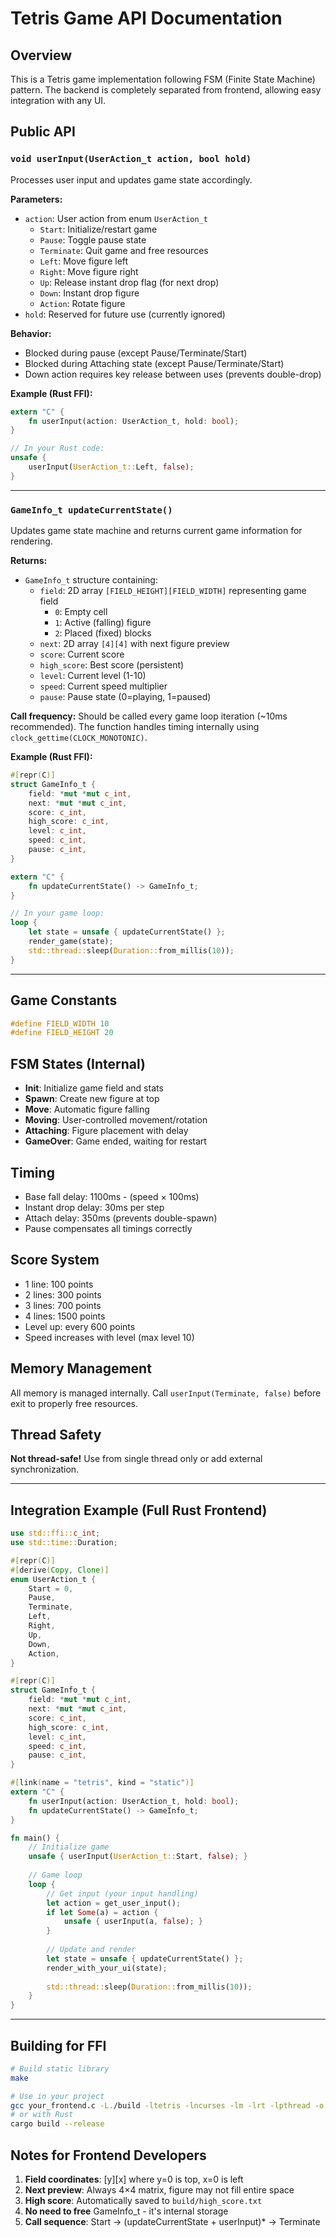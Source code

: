 # Tetris Game API Documentation

## Overview

This is a Tetris game implementation following FSM (Finite State Machine) pattern.
The backend is completely separated from frontend, allowing easy integration with any UI.

## Public API

### `void userInput(UserAction_t action, bool hold)`

Processes user input and updates game state accordingly.

**Parameters:**

- `action`: User action from enum `UserAction_t`
  - `Start`: Initialize/restart game
  - `Pause`: Toggle pause state
  - `Terminate`: Quit game and free resources
  - `Left`: Move figure left
  - `Right`: Move figure right
  - `Up`: Release instant drop flag (for next drop)
  - `Down`: Instant drop figure
  - `Action`: Rotate figure
- `hold`: Reserved for future use (currently ignored)

**Behavior:**

- Blocked during pause (except Pause/Terminate/Start)
- Blocked during Attaching state (except Pause/Terminate/Start)
- Down action requires key release between uses (prevents double-drop)

**Example (Rust FFI):**

```rust
extern "C" {
    fn userInput(action: UserAction_t, hold: bool);
}

// In your Rust code:
unsafe {
    userInput(UserAction_t::Left, false);
}
```

---

### `GameInfo_t updateCurrentState()`

Updates game state machine and returns current game information for rendering.

**Returns:**

- `GameInfo_t` structure containing:
  - `field`: 2D array `[FIELD_HEIGHT][FIELD_WIDTH]` representing game field
    - `0`: Empty cell
    - `1`: Active (falling) figure
    - `2`: Placed (fixed) blocks
  - `next`: 2D array `[4][4]` with next figure preview
  - `score`: Current score
  - `high_score`: Best score (persistent)
  - `level`: Current level (1-10)
  - `speed`: Current speed multiplier
  - `pause`: Pause state (0=playing, 1=paused)

**Call frequency:**
Should be called every game loop iteration (~10ms recommended).
The function handles timing internally using `clock_gettime(CLOCK_MONOTONIC)`.

**Example (Rust FFI):**

```rust
#[repr(C)]
struct GameInfo_t {
    field: *mut *mut c_int,
    next: *mut *mut c_int,
    score: c_int,
    high_score: c_int,
    level: c_int,
    speed: c_int,
    pause: c_int,
}

extern "C" {
    fn updateCurrentState() -> GameInfo_t;
}

// In your game loop:
loop {
    let state = unsafe { updateCurrentState() };
    render_game(state);
    std::thread::sleep(Duration::from_millis(10));
}
```

---

## Game Constants

```c
#define FIELD_WIDTH 10
#define FIELD_HEIGHT 20
```

## FSM States (Internal)

- **Init**: Initialize game field and stats
- **Spawn**: Create new figure at top
- **Move**: Automatic figure falling
- **Moving**: User-controlled movement/rotation
- **Attaching**: Figure placement with delay
- **GameOver**: Game ended, waiting for restart

## Timing

- Base fall delay: 1100ms - (speed × 100ms)
- Instant drop delay: 30ms per step
- Attach delay: 350ms (prevents double-spawn)
- Pause compensates all timings correctly

## Score System

- 1 line: 100 points
- 2 lines: 300 points
- 3 lines: 700 points
- 4 lines: 1500 points
- Level up: every 600 points
- Speed increases with level (max level 10)

## Memory Management

All memory is managed internally. Call `userInput(Terminate, false)` before exit
to properly free resources.

## Thread Safety

**Not thread-safe!** Use from single thread only or add external synchronization.

---

## Integration Example (Full Rust Frontend)

```rust
use std::ffi::c_int;
use std::time::Duration;

#[repr(C)]
#[derive(Copy, Clone)]
enum UserAction_t {
    Start = 0,
    Pause,
    Terminate,
    Left,
    Right,
    Up,
    Down,
    Action,
}

#[repr(C)]
struct GameInfo_t {
    field: *mut *mut c_int,
    next: *mut *mut c_int,
    score: c_int,
    high_score: c_int,
    level: c_int,
    speed: c_int,
    pause: c_int,
}

#[link(name = "tetris", kind = "static")]
extern "C" {
    fn userInput(action: UserAction_t, hold: bool);
    fn updateCurrentState() -> GameInfo_t;
}

fn main() {
    // Initialize game
    unsafe { userInput(UserAction_t::Start, false); }
    
    // Game loop
    loop {
        // Get input (your input handling)
        let action = get_user_input();
        if let Some(a) = action {
            unsafe { userInput(a, false); }
        }
        
        // Update and render
        let state = unsafe { updateCurrentState() };
        render_with_your_ui(state);
        
        std::thread::sleep(Duration::from_millis(10));
    }
}
```

---

## Building for FFI

```sh
# Build static library
make

# Use in your project
gcc your_frontend.c -L./build -ltetris -lncurses -lm -lrt -lpthread -o game
# or with Rust
cargo build --release
```

## Notes for Frontend Developers

1. **Field coordinates**: [y][x] where y=0 is top, x=0 is left
2. **Next preview**: Always 4×4 matrix, figure may not fill entire space
3. **High score**: Automatically saved to `build/high_score.txt`
4. **No need to free** GameInfo_t - it's internal storage
5. **Call sequence**: Start → (updateCurrentState + userInput)* → Terminate
